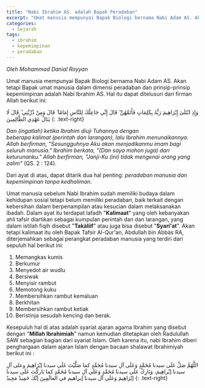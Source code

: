 ```yaml
---
title: "Nabi Ibrahim AS. adalah Bapak Peradaban"
excerpt: "Umat manusia mempunyai Bapak Biologi bernama Nabi Adam AS. Akan tetapi Bapak umat manusia dalam dimensi peradaban dan prinsip-prinsip kepemimpinan adalah Nabi Ibrahim AS."
categories:
  - Sejarah
tags:
  - ibrahim
  - kepemimpinan
  - peradaban
---
```


_Oleh Mohammad Danial Royyan_

Umat manusia mempunyai Bapak Biologi bernama Nabi Adam AS. Akan tetapi Bapak umat manusia dalam dimensi peradaban dan prinsip-prinsip kepemimpinan adalah Nabi Ibrahim AS. Hal itu dapat ditelusuri dari firman Allah berikut ini:

وَإِذِ ابْتَلَىٰ إِبْرَاهِيمَ رَبُّهُ بِكَلِمَاتٍ فَأَتَمَّهُنَّ ۖ قَالَ إِنِّي جَاعِلُكَ لِلنَّاسِ إِمَامًا ۖ قَالَ وَمِنْ ذُرِّيَّتِي ۖ قَالَ لَا يَنَالُ عَهْدِي الظَّالِمِينَ
{: .text-right}

_Dan (ingatlah) ketika Ibrahim diuji Tuhannya dengan beberapa kalimat (perintah dan larangan), lalu Ibrahim menunaikannya.  Allah berfirman, "Sesungguhnya Aku akan menjadikanmu imam bagi seluruh manusia." Ibrahim berkata, "(Dan saya mohon ju­ga) dari keturunanku." Allah berfirman, "Janji-Ku (ini) tidak me­ngenai orang yang zalim"_ (QS. 2 : 124).

Dari ayat di atas, dapat ditarik dua hal penting: _peradaban manusia dan kepemimpinan tanpa kedhaliman_.

Umat manusia sebelum Nabi Ibrahim sudah memiliki budaya dalam kehidupan sosial tetapi belum memiliki peradaban, baik terkait dengan kebersihan dalam berpenampilan atau kesucian dalam melaksanakan ibadah. Dalam ayat itu terdapat lafadh "**Kalimaat**" yang oleh kebanyakan ahli tafsir diartikan sebagai  kumpulan perintah dan dan larangan, yang dalam istilah fiqih disebut "**Takàliif**" atau juga bisa disebut "**Syari'at**". Akan tetapi kalimaat itu oleh Bapak Tafsir Al-Qur'an, Abdullah bin Abbàs RA, diterjemahkan sebagai perangkat peradaban manusia yang terdiri dari sepuluh hal berikut ini:

1. Memangkas kumis
2. Berkumur
3. Menyedot air wudlu
4. Bersiwak
5. Menyisir rambut
6. Memotong kuku
7. Membersihkan rambut kemaluan
8. Berkhitan
9. Membersihkan rambut ketiak
10. Beristinja sesudah kencing dan berak.

Kesepuluh hal di atas adalah syariat ajaran agama Ibrahim yang disebut dengan "**Millah Ibrahimiah**" namun kemudian ditetapkan oleh Radulullah SAW sebagian bagian dari syariat Islam. Oleh karena itu, nabi Ibrahim diberi penghargaan dalam ajaran Islam dengan bacaan shalawat Ibrahimiyah berikut ini :

اللَّهُمَّ صَلِّ عَلَى سيدنا مُحَمَّدٍ وَعَلَى آلِ سيدنا مُحَمَّدٍ كما صَلَّيْتَ عَلَى سيدنا إبْرَاهِيمَ وعلى آلِ سيدنا إبْراهِيمَ، وَبَارِكْ عَلَى سيدنا مُحَمَّدٍ وَعَلَى آلِ سيدنا مُحَمَّدٍ كما بَاركْتَ عَلَى سيدنا إبْرَاهِيمَ وَعَلَى آل سيدنا إبراهيم في العالَمِينَ إنَّكَ حَمِيدٌ مَجِيدٌ
{: .text-right}
